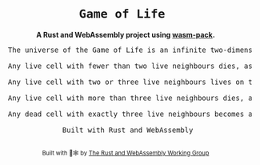 <div align="center">

  <h1><code>Game of Life </code></h1>

  <strong>A  Rust and WebAssembly project using <a href="https://github.com/rustwasm/wasm-pack">wasm-pack</a>.</strong>

  <pre>
  The universe of the Game of Life is an infinite two-dimensional orthogonal grid of square cells, each of which is in one of two possible states, alive or dead, or "populated" or "unpopulated". Every cell interacts with its eight neighbours, which are the cells that are horizontally, vertically, or diagonally adjacent. At each step in time, the following transitions occur:

  Any live cell with fewer than two live neighbours dies, as if caused by underpopulation.

  Any live cell with two or three live neighbours lives on to the next generation.

  Any live cell with more than three live neighbours dies, as if by overpopulation.

  Any dead cell with exactly three live neighbours becomes a live cell, as if by reproduction.

  Built with Rust and WebAssembly 
  </pre>   

  <sub>Built with 🦀🕸 by <a href="https://rustwasm.github.io/">The Rust and WebAssembly Working Group</a></sub>
</div>
